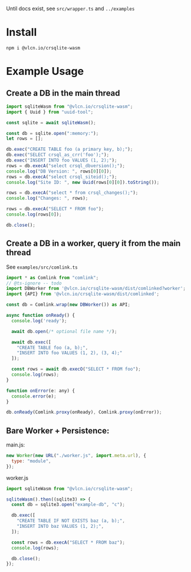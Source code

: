 Until docs exist, see `src/wrapper.ts` and `../examples`

# Install

```
npm i @vlcn.io/crsqlite-wasm
```

# Example Usage

## Create a DB in the main thread

```js
import sqliteWasm from "@vlcn.io/crsqlite-wasm";
import { Uuid } from "uuid-tool";

const sqlite = await sqliteWasm();

const db = sqlite.open(":memory:");
let rows = [];

db.exec("CREATE TABLE foo (a primary key, b);");
db.exec("SELECT crsql_as_crr('foo');");
db.exec("INSERT INTO foo VALUES (1, 2);");
rows = db.execA("select crsql_dbversion();");
console.log("DB Version: ", rows[0][0]);
rows = db.execA("select crsql_siteid();");
console.log("Site ID: ", new Uuid(rows[0][0]).toString());

rows = db.execA("select * from crsql_changes();");
console.log("Changes: ", rows);

rows = db.execA("SELECT * FROM foo");
console.log(rows[0]);

db.close();
```

## Create a DB in a worker, query it from the main thread

See `examples/src/comlink.ts`

```js
import * as Comlink from "comlink";
// @ts-ignore -- todo
import DBWorker from '@vlcn.io/crsqlite-wasm/dist/comlinked?worker';
import {API} from '@vlcn.io/crsqlite-wasm/dist/comlinked';

const db = Comlink.wrap(new DBWorker()) as API;

async function onReady() {
  console.log('ready');

  await db.open(/* optional file name */);

  await db.exec([
    "CREATE TABLE foo (a, b);",
    "INSERT INTO foo VALUES (1, 2), (3, 4);"
  ]);

  const rows = await db.execO("SELECT * FROM foo");
  console.log(rows);
}

function onError(e: any) {
  console.error(e);
}

db.onReady(Comlink.proxy(onReady), Comlink.proxy(onError));
```

## Bare Worker + Persistence:

main.js:
```js
new Worker(new URL("./worker.js", import.meta.url), {
  type: "module",
});
```

worker.js
```js
import sqliteWasm from "@vlcn.io/crsqlite-wasm";

sqliteWasm().then((sqlite3) => {
  const db = sqlite3.open("example-db", "c");

  db.exec([
    "CREATE TABLE IF NOT EXISTS baz (a, b);",
    "INSERT INTO baz VALUES (1, 2);",
  ]);

  const rows = db.execA("SELECT * FROM baz");
  console.log(rows);

  db.close();
});
```
